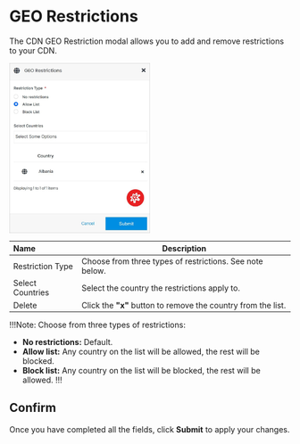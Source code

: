 # GEO Restrictions

The CDN GEO Restriction modal allows you to add and remove restrictions to your CDN.

<img src="../../../../images/georestrictions.jpg" alt="addcdn" style="width: 50%; display: block"></a>

**Name** | **Description** 
:--- | ---
Restriction Type | Choose from three types of restrictions. See note below.
Select Countries | Select the country the restrictions apply to.
Delete | Click the **"x"** button to remove the country from the list.

!!!Note:
Choose from three types of restrictions:<p>
- **No restrictions:** Default.
- **Allow list:** Any country on the list will be allowed, the rest will be blocked.
- **Block list:** Any country on the list will be blocked, the rest will be allowed.
!!!

## Confirm

Once you have completed all the fields, click **Submit** to apply your changes.



